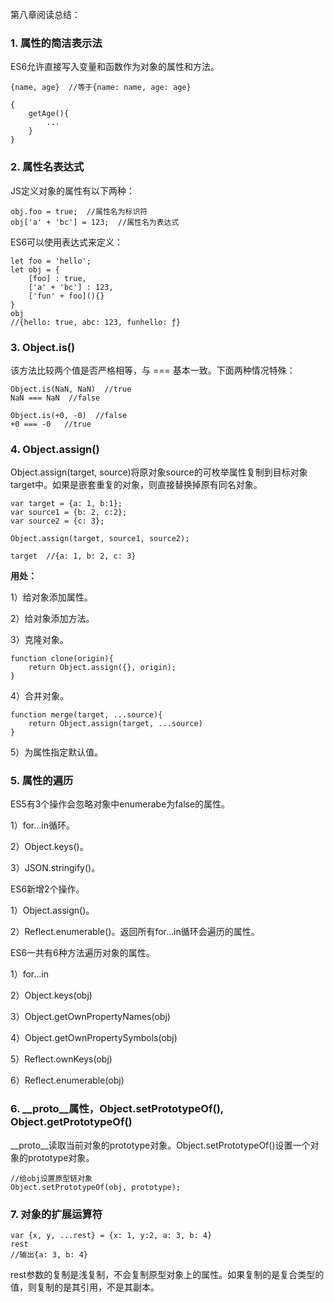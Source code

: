 第八章阅读总结：

### 1. 属性的简洁表示法

ES6允许直接写入变量和函数作为对象的属性和方法。

```
{name, age}  //等于{name: name, age: age}

{
    getAge(){
        ...
    }
}
```

### 2. 属性名表达式

JS定义对象的属性有以下两种： 

```
obj.foo = true;  //属性名为标识符
obj['a' + 'bc'] = 123;  //属性名为表达式
```

ES6可以使用表达式来定义：

```
let foo = 'hello';
let obj = {
    [foo] : true,
    ['a' + 'bc'] : 123,
    ['fun' + foo](){}
}
obj  
//{hello: true, abc: 123, funhello: ƒ}
```

### 3. Object.is()

该方法比较两个值是否严格相等，与 === 基本一致。下面两种情况特殊：

```
Object.is(NaN, NaN)  //true
NaN === NaN  //false

Object.is(+0, -0)  //false
+0 === -0   //true
```

### 4. Object.assign()

Object.assign(target, source)将原对象source的可枚举属性复制到目标对象target中。如果是嵌套重复的对象，则直接替换掉原有同名对象。

```
var target = {a: 1, b:1};
var source1 = {b: 2, c:2};
var source2 = {c: 3};

Object.assign(target, source1, source2);

target  //{a: 1, b: 2, c: 3}
```

**用处：**

1）给对象添加属性。

2）给对象添加方法。

3）克隆对象。

```
function clone(origin){
    return Object.assign({}, origin);
}
```

4）合并对象。

```
function merge(target, ...source){
    return Object.assign(target, ...source)
}
```

5）为属性指定默认值。

### 5. 属性的遍历

ES5有3个操作会忽略对象中enumerabe为false的属性。

1）for...in循环。

2）Object.keys()。

3）JSON.stringify()。

ES6新增2个操作。

1）Object.assign()。

2）Reflect.enumerable()。返回所有for...in循环会遍历的属性。

ES6一共有6种方法遍历对象的属性。

1）for...in

2）Object.keys(obj)

3）Object.getOwnPropertyNames(obj)

4）Object.getOwnPropertySymbols(obj)

5）Reflect.ownKeys(obj)

6）Reflect.enumerable(obj)

### 6. __proto__属性，Object.setPrototypeOf(), Object.getPrototypeOf()

__proto__读取当前对象的prototype对象。Object.setPrototypeOf()设置一个对象的prototype对象。

```
//给obj设置原型链对象
Object.setPrototypeOf(obj, prototype);
```

### 7. 对象的扩展运算符

```
var {x, y, ...rest} = {x: 1, y:2, a: 3, b: 4}
rest
//输出{a: 3, b: 4}
```

rest参数的复制是浅复制，不会复制原型对象上的属性。如果复制的是复合类型的值，则复制的是其引用，不是其副本。




